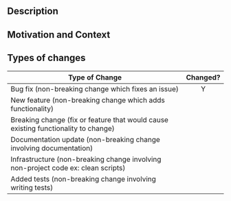 <!--- Provide a general summary of your changes in the Title above -->

## Description
<!--- Describe your changes in detail -->

## Motivation and Context
<!--- Why is this change required? What problem does it solve? -->
<!--- If it fixes an open issue, please link to the issue here. -->

## Types of changes
<!--- What types of changes does your code introduce? Put a `Y` in all the boxes that apply: -->
| Type of Change                                                                       | Changed? |
| ------------------------------------------------------------------------------------ | :------: |
| Bug fix (non-breaking change which fixes an issue)                                   |    Y     |
| New feature (non-breaking change which adds functionality)                           |          |
| Breaking change (fix or feature that would cause existing functionality to change)   |          |
| Documentation update (non-breaking change involving documentation)                   |          |
| Infrastructure (non-breaking change involving non-project code ex: clean scripts)    |          |
| Added tests (non-breaking change involving writing tests)                            |          |

